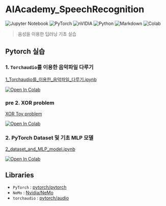 # AIAcademy_SpeechRecognition

![Jupyter Notebook](https://img.shields.io/badge/jupyter-%23FA0F00.svg?style=for-the-badge&logo=jupyter&logoColor=white)
![PyTorch](https://img.shields.io/badge/PyTorch-%23EE4C2C.svg?style=for-the-badge&logo=PyTorch&logoColor=white)
![nVIDIA](https://img.shields.io/badge/nVIDIA-%2376B900.svg?style=for-the-badge&logo=nVIDIA&logoColor=white)
![Python](https://img.shields.io/badge/python-3670A0?style=for-the-badge&logo=python&logoColor=ffdd54)
![Markdown](https://img.shields.io/badge/markdown-%23000000.svg?style=for-the-badge&logo=markdown&logoColor=white)
![Colab](https://img.shields.io/badge/Colab-F9AB00?style=for-the-badge&logo=googlecolab&color=525252)

> 음성을 이용한 딥러닝 기초 실습

## Pytorch 실습

### 1. `Torchaudio`를 이용한 음악파일 다루기
[1_Torchaudio를_이용한_음악파일_다루기.ipynb](https://github.com/indra622/AIAcademy_SpeechRecognition/blob/main/1_Torchaudio%EB%A5%BC_%EC%9D%B4%EC%9A%A9%ED%95%9C_%EC%9D%8C%EC%95%85%ED%8C%8C%EC%9D%BC_%EB%8B%A4%EB%A3%A8%EA%B8%B0.ipynb)

<a href="https://colab.research.google.com/github/indra622/AIAcademy_SpeechRecognition/blob/main/1_Torchaudio%EB%A5%BC_%EC%9D%B4%EC%9A%A9%ED%95%9C_%EC%9D%8C%EC%95%85%ED%8C%8C%EC%9D%BC_%EB%8B%A4%EB%A3%A8%EA%B8%B0.ipynb"><img src="https://colab.research.google.com/assets/colab-badge.svg" alt="Open In Colab"></a>

### pre 2. XOR problem 
[XOR Toy problem ](https://github.com/indra622/AIAcademy_SpeechRecognition/blob/main/2_1_basic_MLP_model.ipynb)

<a href="https://colab.research.google.com/github/indra622/AIAcademy_SpeechRecognition/blob/main/2_1_basic_MLP_model.ipynb"><img src="https://colab.research.google.com/assets/colab-badge.svg" alt="Open In Colab"></a>

### 2. PyTorch Dataset 및 기초 MLP 모델
[2_dataset_and_MLP_model.ipynb](https://github.com/indra622/AIAcademy_SpeechRecognition/blob/main/2_dataset_and_MLP_model.ipynb)

<a href="https://colab.research.google.com/github/indra622/AIAcademy_SpeechRecognition/blob/main/2_dataset_and_MLP_model.ipynb"><img src="https://colab.research.google.com/assets/colab-badge.svg" alt="Open In Colab"/></a>


## Libraries
- `PyTorch` : [pytorch/pytorch]( https://github.com/pytorch/pytorch )
- `NeMo` : [Nvidia/NeMo](https://github.com/NVIDIA/NeMo)
- `torchaudio` : [pytorch/audio](https://github.com/pytorch/audio) 
